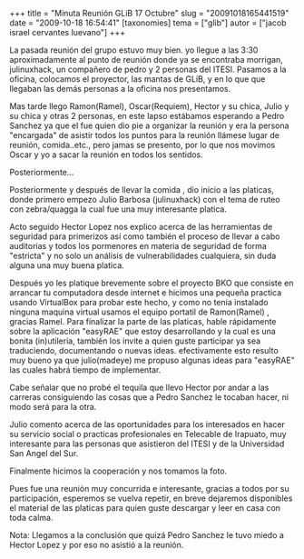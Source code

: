 +++
title = "Minuta Reunión GLiB 17 Octubre"
slug = "20091018165441519"
date = "2009-10-18 16:54:41"
[taxonomies]
tema = ["glib"]
autor = ["jacob israel cervantes luevano"]
+++

La pasada reunión del grupo estuvo muy bien. yo llegue a las 3:30
aproximadamente al punto de reunión donde ya se encontraba morrigan,
julinuxhack, un compañero de pedro y 2 personas del ITESI. Pasamos a la
oficina, colocamos el proyector, las mantas de GLiB, y en lo que que
llegaban las demás personas a la oficina nos presentamos.

Mas tarde llego Ramon(Ramel), Oscar(Requiem), Hector y su chica, Julio y
su chica y otras 2 personas, en este lapso estábamos esperando a Pedro
Sanchez ya que el fue quien dio pie a organizar la reunión y era la
persona "encargada" de asistir todos los puntos para la reunión llámese
lugar de reunión, comida..etc., pero jamas se presento, por lo que nos
movimos Oscar y yo a sacar la reunión en todos los sentidos.

Posteriormente…

<!-- more -->
Posteriormente y después de llevar la comida , dio inicio a las
platicas, donde primero empezo Julio Barbosa (julinuxhack) con el tema
de ruteo con zebra/quagga la cual fue una muy interesante platica.

Acto seguido Hector Lopez nos explico acerca de las herramientas de
seguridad para primerizos así como también el proceso de llevar a cabo
auditorias y todos los pormenores en materia de seguridad de forma
"estricta" y no solo un análisis de vulnerabilidades cualquiera, sin
duda alguna una muy buena platica.

Después yo les platique brevemente sobre el proyecto BKO que consiste en
arrancar tu computadora desde internet e hicimos una pequeña practica
usando VirtualBox para probar este hecho, y como no tenia instalado
ninguna maquina virtual usamos el equipo portatil de Ramon(Ramel) ,
gracias Ramel. Para finalizar la parte de las platicas, hable
rápidamente sobre la aplicación "easyRAE" que estoy desarrollando y la
cual es una bonita (in)utilería, también los invite a quien guste
participar ya sea traduciendo, documentando o nuevas ideas.
efectivamente esto resulto muy bueno ya que julio(madeye) me propuso
algunas ideas para "easyRAE" las cuales habrá tiempo de implementar.

Cabe señalar que no probé el tequila que llevo Hector por andar a las
carreras consiguiendo las cosas que a Pedro Sanchez le tocaban hacer, ni
modo será para la otra.

Julio comento acerca de las oportunidades para los interesados en hacer
su servicio social o practicas profesionales en Telecable de Irapuato,
muy interesante para las personas que asistieron del ITESI y de la
Universidad San Angel del Sur.

Finalmente hicimos la cooperación y nos tomamos la foto.

Pues fue una reunión muy concurrida e interesante, gracias a todos por
su participación, esperemos se vuelva repetir, en breve dejaremos
disponibles el material de las platicas para quien guste descargar y
leer en casa con toda calma.

Nota: Llegamos a la conclusión que quizá Pedro Sanchez le tuvo miedo a
Hector Lopez y por eso no asistió a la reunión.

